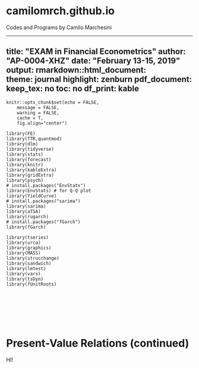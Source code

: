 # camilomrch.github.io
Codes and Programs by Camilo Marchesini

---
title: "EXAM in Financial Econometrics"
author: "AP-0004-XHZ"
date: "February 13-15, 2019"
output:
   rmarkdown::html_document:  
    theme: journal
    highlight: zenburn
    pdf_document:
    keep_tex: no
    toc: no
   df_print: kable
---
<style>
pre {
  white-space: pre !important;
  overflow-y: scroll !important;
  overflow-x: scroll !important;
  height: 15vh !important;
}
</style>

```{r setup, include=FALSE}
knitr::opts_chunk$set(echo = FALSE,
	message = FALSE,
	warning = FALSE,
	cache = T,
	fig.align="center")

library(FE)
library(TTR,quantmod)
library(dlm)
library(tidyverse)
library(stats)
library(forecast) 
library(knitr)
library(kableExtra)
library(gridExtra)
library(psych)
# install.packages("EnvStats")
library(EnvStats) # for Q-Q plot
library(YieldCurve)
# install.packages("sarima")
library(sarima)
library(aTSA)
library(rugarch)
# install.packages("fGarch")
library(fGarch)

library(tseries)
library(urca)
library(graphics)
library(MASS)
library(strucchange)
library(sandwich)
library(lmtest)
library(vars)
library(tsDyn)
library(fUnitRoots)

```
# Present-Value Relations (continued)
HI!
